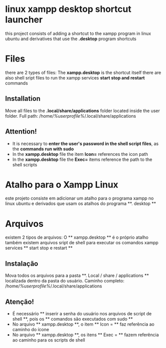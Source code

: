 # linux xampp desktop shortcut launcher

this project consists of adding a shortcut to the xampp program in linux ubuntu and derivatives that use the **.desktop** program shortcuts


# Files

there are 2 types of files:
The **xampp.desktop** is the shortcut itself
there are also shell sript files to run the xampp services **start stop and restart** commands

## Installation
Move all files to the **.local/share/applications** folder located inside the user folder. Full path: /home/*%userprofile%*/.local/share/applications

## Attention!

 - It is necessary to **enter the user's password in the shell script files**, as the **commands run with sudo**
 - In the **xampp.desktop** file the item **Icon=** references the icon path
 - In the **xampp.desktop** file the **Exec=** items reference the path to the shell scripts




# 




# Atalho para o Xampp Linux

este projeto consiste em adicionar um atalho para o programa xampp no linux ubuntu e derivados que usam os atalhos do programa **. desktop **


# Arquivos

existem 2 tipos de arquivos:
O ** xampp.desktop ** é o próprio atalho
também existem arquivos sript de shell para executar os comandos xampp services ** start stop e restart **

## Instalação
Mova todos os arquivos para a pasta **. Local / share / applications ** localizada dentro da pasta do usuário. Caminho completo: /home/*%userprofile%*/.local/share/applications

## Atenção!

  - É necessário ** inserir a senha do usuário nos arquivos de script de shell **, pois os ** comandos são executados com sudo **
  - No arquivo ** xampp.desktop **, o item ** Icon = ** faz referência ao caminho do ícone
  - No arquivo ** xampp.desktop **, os itens ** Exec = ** fazem referência ao caminho para os scripts de shell 
